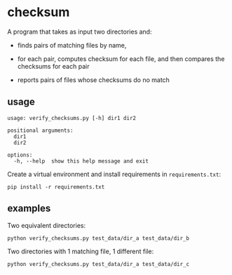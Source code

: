 # checksum

A program that takes as input two directories and:

- finds pairs of matching files by name,

- for each pair, computes checksum for each file, and then compares the checksums for each pair

- reports pairs of files whose checksums do no match

## usage

```
usage: verify_checksums.py [-h] dir1 dir2

positional arguments:
  dir1
  dir2

options:
  -h, --help  show this help message and exit
```

Create a virtual environment and install requirements in `requirements.txt`:

```
pip install -r requirements.txt
```

## examples

Two equivalent directories:

```
python verify_checksums.py test_data/dir_a test_data/dir_b
```

Two directories with 1 matching file, 1 different file:

```
python verify_checksums.py test_data/dir_a test_data/dir_c
```
